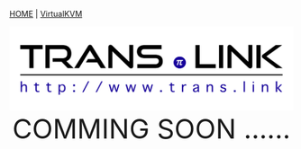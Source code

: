 <!--
 * @Description: 
 * @Date: 2020-12-20 11:48:01
 * @LastEditors: CK.Zh
 * @LastEditTime: 2020-12-21 00:19:27
 * @FilePath: \undefinede:\source\translink\translink.github.io\README.md
-->
[HOME](http://trans.link/)     |     [VirtualKVM](https://github.com/TransLink/virtual_kvm_doc)


<div align=center><img width = '800' height ='150' src ="./imgs/Trans.Link.svg"/></div>

<div align=center><font size='70'>COMMING SOON ......</font></div>
